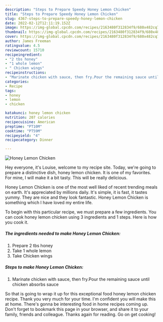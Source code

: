 ```yaml
---
description: "Steps to Prepare Speedy Honey Lemon Chicken"
title: "Steps to Prepare Speedy Honey Lemon Chicken"
slug: 4367-steps-to-prepare-speedy-honey-lemon-chicken
date: 2022-02-12T12:11:19.152Z
image: https://img-global.cpcdn.com/recipes/2163480f312834f9/680x482cq70/honey-lemon-chicken-recipe-main-photo.jpg
thumbnail: https://img-global.cpcdn.com/recipes/2163480f312834f9/680x482cq70/honey-lemon-chicken-recipe-main-photo.jpg
cover: https://img-global.cpcdn.com/recipes/2163480f312834f9/680x482cq70/honey-lemon-chicken-recipe-main-photo.jpg
author: James Freeman
ratingvalue: 4.5
reviewcount: 15710
recipeingredient:
- "2 tbs honey"
- "1 whole lemon"
- " Chicken wings"
recipeinstructions:
- "Marinate chicken with sauce, then fry.Pour the remaining sauce until chicken absorbs sauce"
categories:
- Recipe
tags:
- honey
- lemon
- chicken

katakunci: honey lemon chicken 
nutrition: 207 calories
recipecuisine: American
preptime: "PT10M"
cooktime: "PT59M"
recipeyield: "4"
recipecategory: Dinner

---
```



![Honey Lemon Chicken](https://img-global.cpcdn.com/recipes/2163480f312834f9/680x482cq70/honey-lemon-chicken-recipe-main-photo.jpg)

Hey everyone, it's Louise, welcome to my recipe site. Today, we're going to prepare a distinctive dish, honey lemon chicken. It is one of my favorites. For mine, I will make it a bit tasty. This will be really delicious.

Honey Lemon Chicken is one of the most well liked of recent trending meals on earth. It's appreciated by millions daily. It's simple, it is fast, it tastes yummy. They are nice and they look fantastic. Honey Lemon Chicken is something which I have loved my entire life.




To begin with this particular recipe, we must prepare a few ingredients. You can cook honey lemon chicken using 3 ingredients and 1 steps. Here is how you cook it.

<!--inarticleads1-->

##### The ingredients needed to make Honey Lemon Chicken:

1. Prepare 2 tbs honey
1. Take 1 whole lemon
1. Take  Chicken wings




<!--inarticleads2-->

##### Steps to make Honey Lemon Chicken:

1. Marinate chicken with sauce, then fry.Pour the remaining sauce until chicken absorbs sauce




So that is going to wrap it up for this exceptional food honey lemon chicken recipe. Thank you very much for your time. I'm confident you will make this at home. There's gonna be interesting food in home recipes coming up. Don't forget to bookmark this page in your browser, and share it to your family, friends and colleague. Thanks again for reading. Go on get cooking!
